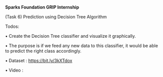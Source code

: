**Sparks Foundation GRIP Internship**

(Task 6) Prediction using Decision Tree Algorithm

Todos:

• Create the Decision Tree classifier and visualize it graphically.

• The purpose is if we feed any new data to this classifier, it would be able to predict the right class accordingly.

• Dataset : https://bit.ly/3kXTdox

• Video : 
